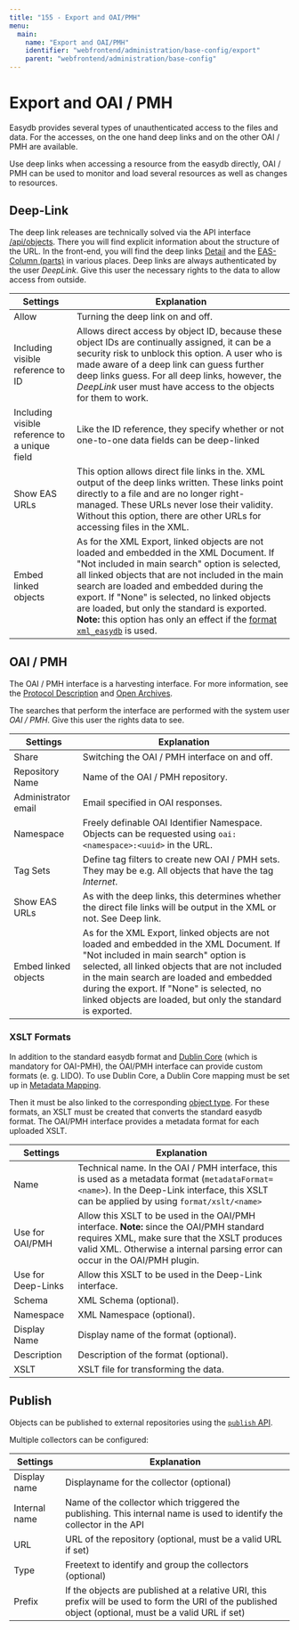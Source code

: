 ```yaml
---
title: "155 - Export and OAI/PMH"
menu:
  main:
    name: "Export and OAI/PMH"
    identifier: "webfrontend/administration/base-config/export"
    parent: "webfrontend/administration/base-config"
---
```

# Export and OAI / PMH

Easydb provides several types of unauthenticated access to the files and data. For the accesses, on the one hand deep links and on the other OAI / PMH are available.

Use deep links when accessing a resource from the easydb directly, OAI / PMH can be used to monitor and load several resources as well as changes to resources.

## Deep-Link

The deep link releases are technically solved via the API interface [/api/objects](../../../../technical/api/objects). There you will find explicit information about the structure of the URL. In the front-end, you will find the deep links [Detail]() and the [EAS-Column (parts)]() in various places. Deep links are always authenticated by the user *DeepLink*. Give this user the necessary rights to the data to allow access from outside.


| Settings |  Explanation |
| ------ | -------- |
| Allow | Turning the deep link on and off. |
| Including visible reference to ID | Allows direct access by object ID, because these object IDs are continually assigned, it can be a security risk to unblock this option. A user who is made aware of a deep link can guess further deep links guess. For all deep links, however, the *DeepLink* user must have access to the objects for them to work. |
| Including visible reference to a unique field | Like the ID reference, they specify whether or not one-to-one data fields can be deep-linked |
| Show EAS URLs | This option allows direct file links in the. XML output of the deep links written. These links point directly to a file and are no longer right-managed. These URLs never lose their validity. Without this option, there are other URLs for accessing files in the XML. |
| Embed linked objects | As for the XML Export, linked objects are not loaded and embedded in the XML Document. If "Not included in main search" option is selected, all linked objects that are not included in the main search are loaded and embedded during the export. If "None" is selected, no linked objects are loaded, but only the standard is exported. **Note:** this option has only an effect if the [format `xml_easydb`](../../../../technical/api/objects/#path-part-format) is used. |

## OAI / PMH

The OAI / PMH interface is a harvesting interface. For more information, see the [Protocol Description](../../../../technical/protocols/oai-pmh) and [Open Archives](http://www.openarchives.org/).

The searches that perform the interface are performed with the system user *OAI / PMH*. Give this user the rights data to see.

| Settings |  Explanation |
| ------ |  -------- |
| Share | Switching the OAI / PMH interface on and off. |
| Repository Name | Name of the OAI / PMH repository. |
| Administrator email | Email specified in OAI responses.
| Namespace | Freely definable OAI Identifier Namespace. Objects can be requested using `oai:<namespace>:<uuid>` in the URL. |
| Tag Sets | Define tag filters to create new OAI / PMH sets. They may be e.g. All objects that have the tag *Internet*. |
| Show EAS URLs | As with the deep links, this determines whether the direct file links will be output in the XML or not. See Deep link. |
| Embed linked objects | As for the XML Export, linked objects are not loaded and embedded in the XML Document. If "Not included in main search" option is selected, all linked objects that are not included in the main search are loaded and embedded during the export. If "None" is selected, no linked objects are loaded, but only the standard is exported. |

### XSLT Formats

In addition to the standard easydb format and [Dublin Core](http://dublincore.org/) (which is mandatory for OAI-PMH), the OAI/PMH interface can provide custom formats (e. g. LIDO). To use Dublin Core, a Dublin Core mapping must be set up in [Metadata Mapping](../../profiles).

Then it must be also linked to the corresponding [object type](../../datamodel/objecttype). For these formats, an XSLT must be created that converts the standard easydb format. The OAI/PMH interface provides a metadata format for each uploaded XSLT.


| Settings |  Explanation |
| ------ |  -------- |
| Name | Technical name. In the OAI / PMH interface, this is used as a metadata format (`metadataFormat=<name>`). In the Deep-Link interface, this XSLT can be applied by using `format/xslt/<name>` |
| Use for OAI/PMH | Allow this XSLT to be used in the OAI/PMH interface. **Note:** since the OAI/PMH standard requires XML, make sure that the XSLT produces valid XML. Otherwise a internal parsing error can occur in the OAI/PMH plugin. |
| Use for Deep-Links | Allow this XSLT to be used in the Deep-Link interface. |
| Schema | XML Schema (optional). |
| Namespace | XML Namespace (optional). |
| Display Name | Display name of the format (optional). |
| Description | Description of the format (optional). |
| XSLT | XSLT file for transforming the data. |



## Publish

Objects can be published to external repositories using the [`publish` API](/en/technical/api/publish/#publish-an-object).

Multiple collectors can be configured:

| Settings | Explanation |
|---|---|
| Display name | Displayname for the collector (optional) |
| Internal name | Name of the collector which triggered the publishing. This internal name is used to identify the collector in the API |
| URL | URL of the repository (optional, must be a valid URL if set) |
| Type | Freetext to identify and group the collectors (optional) |
| Prefix | If the objects are published at a relative URI, this prefix will be used to form the URI of the published object (optional, must be a valid URL if set) |
